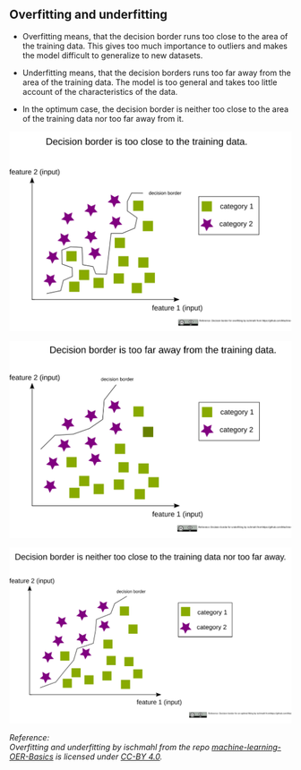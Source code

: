 ## Overfitting and underfitting

* Overfitting means, that the decision border runs too close to the area of the training data. This gives too much importance to outliers and makes the model difficult to generalize to new datasets.

* Underfitting means, that the decision borders runs too far away from the area of the training data. The model is too general and takes too little account of the characteristics of the data.

* In the optimum case, the decision border is neither too close to the area of the training data nor too far away from it.

![overfitting](../img/knn_classification_decision_border_overfitting.svg)

![underfitting](../img/knn_classification_decision_border_underfitting.svg)

![optimal](../img/knn_classification_decision_border_optimal.svg)

_Reference:  
Overfitting and underfitting by ischmahl from the repo [machine-learning-OER-Basics](https://github.com/Machine-Learning-OER-Collection/Machine-Learning-OER-Basics) is licensed under [CC-BY 4.0](https://creativecommons.org/licenses/by/4.0/)._

